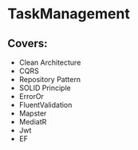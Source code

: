 # TaskManagement

## Covers:
- Clean Architecture
- CQRS
- Repository Pattern
- SOLID Principle
- ErrorOr
- FluentValidation
- Mapster
- MediatR
- Jwt
- EF 

